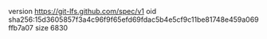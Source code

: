 version https://git-lfs.github.com/spec/v1
oid sha256:15d3605857f3a4c96f9f65efd69fdac5b4e5cf9c11be81748e459a069ffb7a07
size 6830
